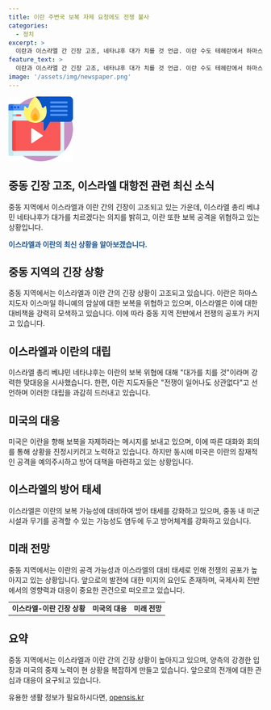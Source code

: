 ```yaml
---
title: 이란 주변국 보복 자제 요청에도 전쟁 불사
categories:
  - 정치
excerpt: >
  이란과 이스라엘 간 긴장 고조, 네타냐후 대가 치를 것 언급. 이란 수도 테헤란에서 하마스 지도자의 장례식이 열리는 가운데 이스라엘에 대한 보복 공격을 예고. 미국과 아랍 국가들은 이를 자제하라고 요청했으나 이란은 전쟁을 촉발해도 상관없다고 묵살. 이스라엘은 맞대응 의지를 피력하며 미국과 함께 방어 계획 세우고 있음. 미국은 이란을 회유하고 동시에 이스라엘 방어를 위한 대비도 강화 중. 이란은 이스라엘을 공격할 가능성 존재하며, 시설과 무기를 통한 공격을 전망함. 요르단과 레바논의 외무장관들이 이란을 방문하며 관련 논의 진행 중.
feature_text: >
  이란과 이스라엘 간 긴장 고조, 네타냐후 대가 치를 것 언급. 이란 수도 테헤란에서 하마스 지도자의 장례식이 열리는 가운데 이스라엘에 대한 보복 공격을 예고. 미국과 아랍 국가들은 이를 자제하라고 요청했으나 이란은 전쟁을 촉발해도 상관없다고 묵살. 이스라엘은 맞대응 의지를 피력하며 미국과 함께 방어 계획 세우고 있음. 미국은 이란을 회유하고 동시에 이스라엘 방어를 위한 대비도 강화 중. 이란은 이스라엘을 공격할 가능성 존재하며, 시설과 무기를 통한 공격을 전망함. 요르단과 레바논의 외무장관들이 이란을 방문하며 관련 논의 진행 중.
image: '/assets/img/newspaper.png'
---
```


<p><img src="/assets/img/news.png" alt="rentncar 속보" /></p>

<h2 data-ke-size="size26">중동 긴장 고조, 이스라엘 대항전 관련 최신 소식</h2>

<p>중동 지역에서 이스라엘과 이란 간의 긴장이 고조되고 있는 가운데, 이스라엘 총리 베냐민 네타냐후가 대가를 치르겠다는 의지를 밝히고, 이란 또한 보복 공격을 위협하고 있는 상황입니다.</p>

<p data-ke-size="size16"><b><span style="color: #1a5490;">이스라엘과 이란의 최신 상황을 알아보겠습니다.</span></b></p>

<h2 data-ke-size="size26">중동 지역의 긴장 상황</h2>

<p>중동 지역에서는 이스라엘과 이란 간의 긴장 상황이 고조되고 있습니다. 이란은 하마스 지도자 이스마일 하니예의 암살에 대한 보복을 위협하고 있으며, 이스라엘은 이에 대한 대비책을 강력히 모색하고 있습니다. 이에 따라 중동 지역 전반에서 전쟁의 공포가 커지고 있습니다.</p>

<h2 data-ke-size="size26">이스라엘과 이란의 대립</h2>

<p>이스라엘 총리 베냐민 네타냐후는 이란의 보복 위협에 대해 "대가를 치를 것"이라며 강력한 맞대응을 시사했습니다. 한편, 이란 지도자들은 "전쟁이 일어나도 상관없다"고 선언하며 이러한 대립을 과감히 드러내고 있습니다.</p>

<h2 data-ke-size="size26">미국의 대응</h2>

<p>미국은 이란을 향해 보복을 자제하라는 메시지를 보내고 있으며, 이에 따른 대화와 회의를 통해 상황을 진정시키려고 노력하고 있습니다. 하지만 동시에 미국은 이란의 잠재적인 공격을 예의주시하고 방어 대책을 마련하고 있는 상황입니다.</p>

<h2 data-ke-size="size26">이스라엘의 방어 태세</h2>

<p>이스라엘은 이란의 보복 가능성에 대비하여 방어 태세를 강화하고 있으며, 중동 내 미군 시설과 무기를 공격할 수 있는 가능성도 염두에 두고 방어체계를 강화하고 있습니다.</p>

<h2 data-ke-size="size26">미래 전망</h2>

<p>중동 지역에서는 이란의 공격 가능성과 이스라엘의 대비 태세로 인해 전쟁의 공포가 높아지고 있는 상황입니다. 앞으로의 발전에 대한 미지의 요인도 존재하며, 국제사회 전반에서의 영향력과 대응이 중요한 관건으로 떠오르고 있습니다.</p>

<table>
    <tr>
        <td style="text-align: center; height: 17px;"><b>이스라엘-이란 긴장 상황</b></td>
        <td style="text-align: center; height: 17px;"><b>미국의 대응</b></td>
        <td style="text-align: center; height: 17px;"><b>미래 전망</b></td>
    </tr>
</table>

<h2 data-ke-size="size26">요약</h2>

<p>중동 지역에서는 이스라엘과 이란 간의 긴장 상황이 높아지고 있으며, 양측의 강경한 입장과 미국의 중재 노력이 현 상황을 복잡하게 만들고 있습니다. 앞으로의 전개에 대한 관심과 대응이 요구되고 있습니다.</p>
유용한 생활 정보가 필요하시다면, <a href="https://opensis.kr" rel="dofollow">opensis.kr</a>


